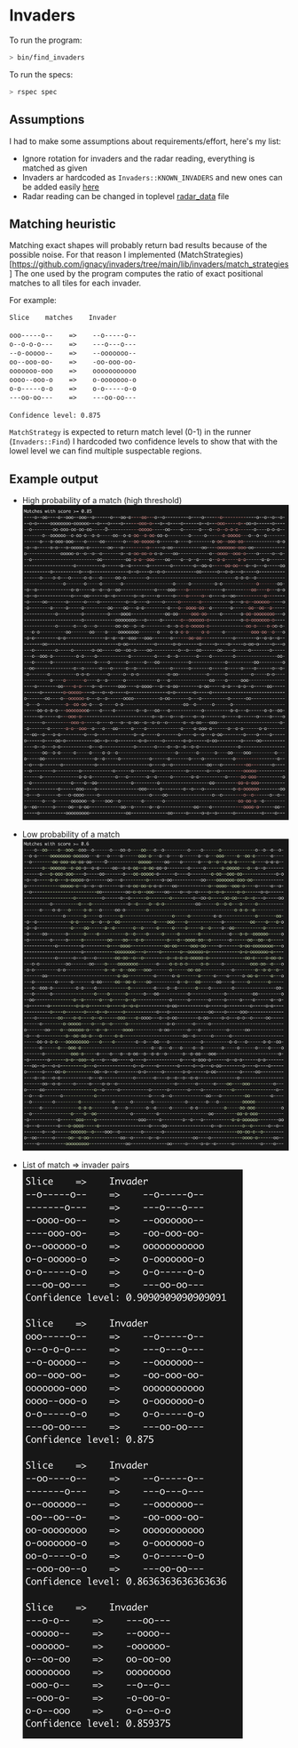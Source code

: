 # Invaders

To run the program:

```sh
> bin/find_invaders
```

To run the specs:

```sh
> rspec spec
```

## Assumptions

I had to make some assumptions about requirements/effort, here's my list:

* Ignore rotation for invaders and the radar reading, everything is matched as given
* Invaders ar hardcoded as `Invaders::KNOWN_INVADERS` and new ones can be added easily [here](https://github.com/ignacy/invaders/blob/1764316d3c02883557000cefce87e70b05f44d65/lib/invaders.rb#L9-L26)
* Radar reading can be changed in toplevel [radar_data]( https://github.com/ignacy/invaders/blob/1764316d3c02883557000cefce87e70b05f44d65/radar_data) file

## Matching heuristic

Matching exact shapes will probably return bad results because of the possible noise.
For that reason I implemented (MatchStrategies)[https://github.com/ignacy/invaders/tree/main/lib/invaders/match_strategies] The one used by the program computes
the ratio of exact positional matches to all tiles for each invader.

For example:

```
Slice    matches    Invader

ooo-----o--    =>    --o-----o--
o--o-o-o---    =>    ---o---o---
--o-ooooo--    =>    --ooooooo--
oo--ooo-oo-    =>    -oo-ooo-oo-
ooooooo-ooo    =>    ooooooooooo
oooo--ooo-o    =>    o-ooooooo-o
o-o-----o-o    =>    o-o-----o-o
---oo-oo---    =>    ---oo-oo---

Confidence level: 0.875
```

`MatchStrategy` is expected to return match level (0-1) in the runner (`Invaders::Find`) I hardcoded
two confidence levels to show that with the lowel level we can find multiple suspectable regions.

## Example output

* High probability of a match (high threshold)
![High probability matches](screens/red.png)

* Low probability of a match
![High probability matches](screens/green.png)

* List of match => invader pairs
![High probability matches](screens/slicetoinvader.png)
